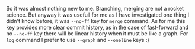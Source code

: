 So it was almost nothing new to me. Branching, merging are not a rocket science. 
But anyway it was usefull for me as I have investigated one thing I didn't know before, it was ```--no-ff``` key for ```merge``` command.
As for me this key provides more clear commit history, as in the case of fast-forward and no ```--no-ff``` key there will
be linear history when it must be like a graph. 
For ```log``` command I prefer to use ```--graph``` and ```--oneline``` keys :)